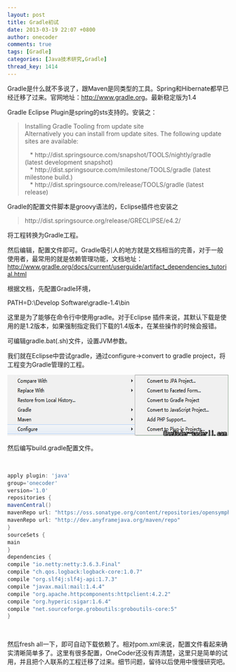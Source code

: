 ```yaml
---
layout: post
title: Gradle初试
date: 2013-03-19 22:07 +0800
author: onecoder
comments: true
tags: [Gradle]
categories: [Java技术研究,Gradle]
thread_key: 1414
---
```

<p>
	Gradle是什么就不多说了，跟Maven是同类型的工具。Spring和Hibernate都早已经迁移了过来。官网地址：<a href="http://www.gradle.org">http://www.gradle.org</a>。最新稳定版为1.4</p>
<p>
	Gradle Eclipse Plugin是spring的sts支持的。安装之：</p>
<blockquote>
	<p>
		Installing Gradle Tooling from update site<br />
		Alternatively you can install from update sites. The following update sites are available:</p>
	<p>
		&nbsp;&nbsp; * http://dist.springsource.com/snapshot/TOOLS/nightly/gradle (latest development snapshot)<br />
		&nbsp;&nbsp; * http://dist.springsource.com/milestone/TOOLS/gradle (latest milestone build.)<br />
		&nbsp;&nbsp; * http://dist.springsource.com/release/TOOLS/gradle (latest release)</p>
</blockquote>
<p>
	Gradle的配置文件脚本是groovy语法的，Eclipse插件也安装之</p>
<blockquote>
	<p>
		http://dist.springsource.org/release/GRECLIPSE/e4.2/</p>
</blockquote>
<p>
	将工程转换为Gradle工程。</p>
<p>
	然后编辑，配置文件即可。Gradle吸引人的地方就是文档相当的完善，对于一般使用者，最常用的就是依赖管理功能，文档地址：<a href="http://www.gradle.org/docs/current/userguide/artifact_dependencies_tutorial.html">http://www.gradle.org/docs/current/userguide/artifact_dependencies_tutorial.html</a></p>
<p>
	根据文档，先配置Gradle环境，</p>
<p>
	PATH=D:\Develop Software\gradle-1.4\bin</p>
<p>
	这里是为了能够在命令行中使用gradle。对于Eclipse 插件来说，其默认下载是使用的是1.2版本，如果强制指定我们下载的1.4版本，在某些操作的时候会报错。</p>
<p>
	可编辑gradle.bat(.sh)文件，设置JVM参数。</p>
<p>
	我们就在Eclipse中尝试gradle，通过configure-&gt;convert to gradle project，将工程变为Gradle管理的工程。</p>
<p style="text-align: center;">
	<img alt="" src="/images/oldposts/OqHZL.jpg" style="width: 630px; height: 139px;" /></p>
<p>
	然后编写build.gradle配置文件。</p>
<p>
	&nbsp;</p>

```groovy
apply plugin: 'java'
group='onecoder'
version='1.0'
repositories {
mavenCentral()
mavenRepo url: "https://oss.sonatype.org/content/repositories/opensymphony-releases"
mavenRepo url: "http://dev.anyframejava.org/maven/repo"
}
sourceSets {
main
}
dependencies {
compile "io.netty:netty:3.6.3.Final"
compile "ch.qos.logback:logback-core:1.0.7"
compile "org.slf4j:slf4j-api:1.7.3"
compile "javax.mail:mail:1.4.4"
compile "org.apache.httpcomponents:httpclient:4.2.2"
compile "org.hyperic:sigar:1.6.4"
compile "net.sourceforge.groboutils:groboutils-core:5"
}
```

<br />
<p>
	然后fresh all一下，即可自动下载依赖了。相对pom.xml来说，配置文件看起来确实清晰简单多了。这里有很多配置，OneCoder还没有弄清楚，这里只是简单的试用，并且把个人联系的工程迁移了过来。细节问题，留待以后使用中慢慢研究吧。<br />
	&nbsp;</p>

